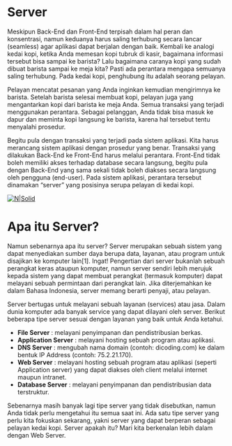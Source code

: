 # Server
Meskipun Back-End dan Front-End terpisah dalam hal peran dan konsentrasi, namun keduanya harus saling terhubung secara lancar (seamless) agar aplikasi dapat berjalan dengan baik. Kembali ke analogi kedai kopi, ketika Anda memesan kopi tubruk di kasir, bagaimana informasi tersebut bisa sampai ke barista? Lalu bagaimana caranya kopi yang sudah dibuat barista sampai ke meja kita? Pasti ada perantara mengapa semuanya saling terhubung. Pada kedai kopi, penghubung itu adalah seorang pelayan.

Pelayan mencatat pesanan yang Anda inginkan kemudian mengirimnya ke barista. Setelah barista selesai membuat kopi, pelayan juga yang mengantarkan kopi dari barista ke meja Anda. Semua transaksi yang terjadi menggunakan perantara. Sebagai pelanggan, Anda tidak bisa masuk ke dapur dan meminta kopi langsung ke barista, karena hal tersebut tentu menyalahi prosedur.

Begitu pula dengan transaksi yang terjadi pada sistem aplikasi. Kita harus merancang sistem aplikasi dengan prosedur yang benar. Transaksi yang dilakukan Back-End ke Front-End harus melalui perantara. Front-End tidak boleh memiliki akses terhadap database secara langsung, begitu pula dengan Back-End yang sama sekali tidak boleh diakses secara langsung oleh pengguna (end-user). Pada sistem aplikasi, perantara tersebut dinamakan “server” yang posisinya serupa pelayan di kedai kopi.

[![N|Solid](https://d17ivq9b7rppb3.cloudfront.net/original/academy/202103282214562ca5be6287f6943d4bfa480b84f66d25.png)](https://nodesource.com/products/nsolid)



# Apa itu Server?
Namun sebenarnya apa itu server? Server merupakan sebuah sistem yang dapat menyediakan sumber daya berupa data, layanan, atau program untuk disajikan ke komputer lain[1].  Ingat! Pengertian dari server bukanlah sebuah perangkat keras ataupun komputer, namun server sendiri lebih merujuk kepada sistem yang dapat membuat perangkat (termasuk komputer) dapat melayani sebuah permintaan dari perangkat lain. Jika diterjemahkan ke dalam Bahasa Indonesia, server memang berarti penyaji, atau pelayan. 

Server bertugas untuk melayani sebuah layanan (services) atau jasa. Dalam dunia komputer ada banyak service yang dapat dilayani oleh server. Berikut beberapa tipe server sesuai dengan layanan yang baik untuk Anda ketahui.

- **File Server** : melayani penyimpanan dan pendistribusian berkas.
- **Application Server** : melayani hosting sebuah program atau aplikasi.
- **DNS Server** : mengubah nama domain (contoh: dicoding.com) ke dalam bentuk IP Address (contoh: 75.2.21.170).
- **Web Server** : melayani hosting sebuah program atau aplikasi (seperti Application server) yang dapat diakses oleh client melalui internet maupun intranet.
- **Database Server** : melayani penyimpanan dan pendistribusian data terstruktur.

Sebenarnya masih banyak lagi tipe server yang tidak disebutkan, namun Anda tidak perlu mengetahui itu semua saat ini. Ada satu tipe server yang perlu kita fokuskan sekarang, yakni server yang dapat berperan sebagai pelayan kedai kopi. Server apakah itu? Mari kita berkenalan lebih dalam dengan Web Server.
